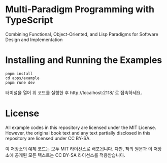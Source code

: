 # Multi-Paradigm Programming with TypeScript

Combining Functional, Object-Oriented, and Lisp Paradigms for Software Design and Implementation

# Installing and Running the Examples

```
pnpm install
cd apps/example
pnpm rune dev
```

터미널을 열어 위 코드를 실행한 후 http://localhost:2118/ 로 접속하세요.

# License

All example codes in this repository are licensed under the MIT License.
However, the original book text and any text partially disclosed in this repository are licensed under CC BY-SA.

이 저장소의 예제 코드는 모두 MIT 라이선스로 배포됩니다.
다만, 책의 원문과 이 저장소에 공개된 모든 텍스트는 CC BY-SA 라이선스를 적용받습니다.